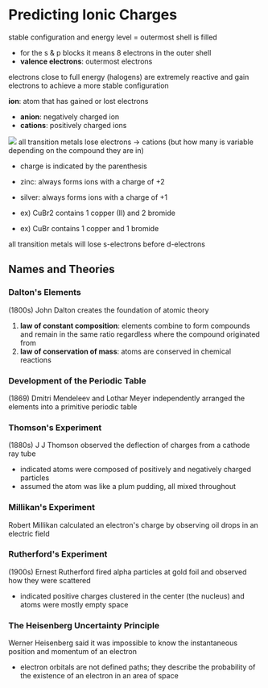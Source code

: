 # Predicting Ionic Charges
stable configuration and energy level = outermost shell is filled
- for the s & p blocks it means 8 electrons in the outer shell
- **valence electrons**: outermost electrons

electrons close to full energy (halogens) are extremely reactive and gain electrons to achieve a more stable configuration

**ion**: atom that has gained or lost electrons
- **anion**: negatively charged ion
- **cations**: positively charged ions

![](..\.pastes\2021-07-24-17-20-22.png)
all transition metals lose electrons -> cations (but how many is variable depending on the compound they are in)
- charge is indicated by the parenthesis
- zinc: always forms ions with a charge of +2
- silver: always forms ions with a charge of +1

- ex) CuBr2 contains 1 copper (II) and 2 bromide
- ex) CuBr contains 1 copper and 1 bromide

all transition metals will lose s-electrons before d-electrons

## Names and Theories
### Dalton's Elements
(1800s) John Dalton creates the foundation of atomic theory
1. **law of constant composition**: elements combine to form compounds and remain in the same ratio regardless where the compound originated from
2. **law of conservation of mass**: atoms are conserved in chemical reactions

### Development of the Periodic Table
(1869) Dmitri Mendeleev and Lothar Meyer independently arranged the elements into a primitive periodic table

### Thomson's Experiment
(1880s) J J Thomson observed the deflection of charges from a cathode ray tube
- indicated atoms were composed of positively and negatively charged particles
- assumed the atom was like a plum pudding, all mixed throughout

### Millikan's Experiment
Robert Millikan calculated an electron's charge by observing oil drops in an electric field 

### Rutherford's Experiment
(1900s) Ernest Rutherford fired alpha particles at gold foil and observed how they were scattered
- indicated positive charges clustered in the center (the nucleus) and atoms were mostly empty space

### The Heisenberg Uncertainty Principle
Werner Heisenberg said it was impossible to know the instantaneous position and momentum of an electron
- electron orbitals are not defined paths; they describe the probability of the existence of an electron in an area of space